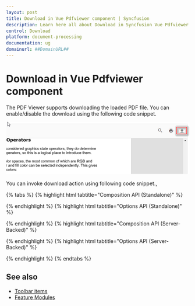 ```yaml
---
layout: post
title: Download in Vue Pdfviewer component | Syncfusion
description: Learn here all about Download in Syncfusion Vue Pdfviewer component of Syncfusion Essential JS 2 and more.
control: Download
platform: document-processing
documentation: ug
domainurl: ##DomainURL##
---
```

# Download in Vue Pdfviewer component

The PDF Viewer supports downloading the loaded PDF file. You can enable/disable the download using the following code snippet.

![Alt text](./images/download.png)

You can invoke download action using following code snippet.,

{% tabs %}
{% highlight html tabtitle="Composition API (Standalone)" %}

<template>
  <div id="app">
    <button v-on:click="downloadClicked">Download</button>
    <ejs-pdfviewer id="pdfviewer" ref="pdfviewer" :documentPath="documentPath" :resourceUrl="resourceUrl">
    </ejs-pdfviewer>
  </div>
</template>

<script setup>
import { provide, ref } from 'vue';
import {
  PdfViewerComponent as EjsPdfviewer, Toolbar, Magnification, Navigation,
  LinkAnnotation, BookmarkView, Annotation, ThumbnailView,
  Print, TextSelection, TextSearch, FormFields, FormDesigner
} from '@syncfusion/ej2-vue-pdfviewer';

const pdfviewer = ref(null);
const documentPath = "https://cdn.syncfusion.com/content/pdf/pdf-succinctly.pdf";
const resourceUrl = "https://cdn.syncfusion.com/ej2/24.1.41/dist/ej2-pdfviewer-lib";

provide('PdfViewer', [Toolbar, Magnification, Navigation, LinkAnnotation, BookmarkView, Annotation,
  ThumbnailView, Print, TextSelection, TextSearch, FormFields, FormDesigner]);

const downloadClicked = function (args) {
  pdfviewer.value.ej2Instances.download();
}
</script>


{% endhighlight %}
{% highlight html tabtitle="Options API (Standalone)" %}

<template>
  <div id="app">
    <button v-on:click="downloadClicked">Download</button>
    <ejs-pdfviewer id="pdfviewer" ref="pdfviewer" :documentPath="documentPath" :resourceUrl="resourceUrl">
    </ejs-pdfviewer>
  </div>
</template>

<script>
import {
  PdfViewerComponent, Toolbar, Magnification, Navigation,
  LinkAnnotation, BookmarkView, Annotation, ThumbnailView,
  Print, TextSelection, TextSearch, FormFields, FormDesigner
} from '@syncfusion/ej2-vue-pdfviewer';

export default {
  name: "App",
  components: {
    "ejs-pdfviewer": PdfViewerComponent
  },
  data() {
    return {
      documentPath: "https://cdn.syncfusion.com/content/pdf/pdf-succinctly.pdf",
      resourceUrl: "https://cdn.syncfusion.com/ej2/24.1.41/dist/ej2-pdfviewer-lib"
    };
  },
  provide: {
    PdfViewer: [Toolbar, Magnification, Navigation, LinkAnnotation, BookmarkView, Annotation,
      ThumbnailView, Print, TextSelection, TextSearch, FormFields, FormDesigner]
  },

  methods: {
    downloadClicked: function (args) {
      this.$refs.pdfviewer.ej2Instances.download();
    }
  }
}
</script>


{% endhighlight %}
{% highlight html tabtitle="Composition API (Server-Backed)" %}

<template>
  <div id="app">
    <button v-on:click="downloadClicked">Download</button>
    <ejs-pdfviewer id="pdfViewer" ref="pdfviewer" :serviceUrl="serviceUrl" :documentPath="documentPath">
    </ejs-pdfviewer>
  </div>
</template>

<script setup>
import { provide, ref } from 'vue';
import {
  PdfViewerComponent as EjsPdfviewer, Toolbar, Magnification, Navigation,
  LinkAnnotation, BookmarkView, Annotation, ThumbnailView,
  Print, TextSelection, TextSearch, FormFields, FormDesigner
} from '@syncfusion/ej2-vue-pdfviewer';

const pdfviewer = ref(null);
const serviceUrl = "https://document.syncfusion.com/web-services/pdf-viewer/api/pdfviewer/";
  const documentPath = "https://cdn.syncfusion.com/content/pdf/pdf-succinctly.pdf";

provide('PdfViewer', [Toolbar, Magnification, Navigation, LinkAnnotation, BookmarkView, Annotation,
  ThumbnailView, Print, TextSelection, TextSearch, FormFields, FormDesigner]);

const downloadClicked = function (args) {
  pdfviewer.value.ej2Instances.download();
}
</script>

{% endhighlight %}
{% highlight html tabtitle="Options API (Server-Backed)" %}

<template>
  <div id="app">
    <button v-on:click="downloadClicked">Download</button>
    <ejs-pdfviewer id="pdfViewer" ref="pdfviewer" :serviceUrl="serviceUrl" :documentPath="documentPath">
    </ejs-pdfviewer>
  </div>
</template>

<script>
import {
  PdfViewerComponent, Toolbar, Magnification, Navigation,
  LinkAnnotation, BookmarkView, Annotation, ThumbnailView,
  Print, TextSelection, TextSearch, FormFields, FormDesigner
} from '@syncfusion/ej2-vue-pdfviewer';

export default {
  name: "App",
  components: {
    "ejs-pdfviewer": PdfViewerComponent
  },
  data() {
    return {
      serviceUrl: "https://document.syncfusion.com/web-services/pdf-viewer/api/pdfviewer/",
      documentPath: "https://cdn.syncfusion.com/content/pdf/pdf-succinctly.pdf"
    };
  },
  provide: {
    PdfViewer: [Toolbar, Magnification, Navigation, LinkAnnotation, BookmarkView, Annotation,
      ThumbnailView, Print, TextSelection, TextSearch, FormFields, FormDesigner]
  },

  methods: {
    downloadClicked: function (args) {
      this.$refs.pdfviewer.ej2Instances.download();
    }
  }
}
</script>

{% endhighlight %}
{% endtabs %}

## See also

* [Toolbar items](./toolbar)
* [Feature Modules](./feature-module)